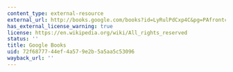 ```yaml
---
content_type: external-resource
external_url: http://books.google.com/books?id=LyRulPdCxp4C&pg=PAfrontcover
has_external_license_warning: true
license: https://en.wikipedia.org/wiki/All_rights_reserved
status: ''
title: Google Books
uid: 72f68777-44ef-4a57-9e2b-5a5aa5c53096
wayback_url: ''
---
```

